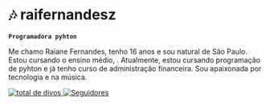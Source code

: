 

# 🎶 raifernandesz

**`Programadora pyhton`**

Me chamo Raiane Fernandes, tenho 16 anos e sou natural de São Paulo. Estou cursando o ensino médio, . Atualmente, estou cursando programação de pyhton e já tenho curso de administração financeira. Sou apaixonada por tecnologia e na música.

<p align="left">
</a> 
    <a href="https://github.com/raifernandesz?tab=repositories&sort=stargazers">
        <img 
            alt= "total de divos" 
            title=" total de divos GitHub" 
            src="https://custom-icon-badges.demolab.com/github/stars/raifernandesz?color=55960c&style=for-the-badge&labelColor=488207&logo=star&label=estrelas"
        />
    </a>
    <a href="https://github.com/raifernandesz?tab=followers">
        <img 
            alt="Seguidores" 
            title="Me siga no GitHub" 
            src="https://custom-icon-badges.demolab.com/github/followers/Larissakich?color=236ad3&labelColor=1155ba&style=for-the-badge&logo=github&label=Seguidores&logoColor=blue"
### Me siga no instagram:
[Instagram](https: //www.instagram.com/raif_ernandes)


            
        
    

